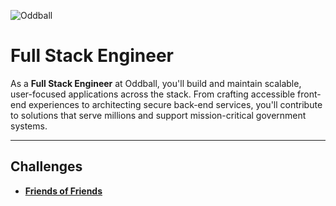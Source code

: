 ![Oddball](https://oddball.io/wp-content/uploads/2024/01/Oddball-Logo-High-Res.png)

# Full Stack Engineer

As a **Full Stack Engineer** at Oddball, you'll build and maintain scalable, user-focused applications across the stack. From crafting accessible front-end experiences to architecting secure back-end services, you'll contribute to solutions that serve millions and support mission-critical government systems.

---

## Challenges

- [**Friends of Friends**](friends-of-friends/README.md)
